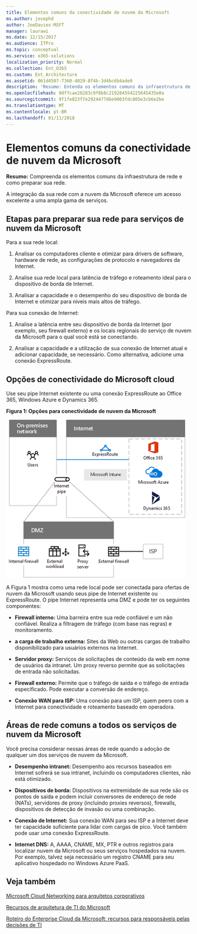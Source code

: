 ```yaml
---
title: Elementos comuns da conectividade de nuvem da Microsoft
ms.author: josephd
author: JoeDavies-MSFT
manager: laurawi
ms.date: 12/15/2017
ms.audience: ITPro
ms.topic: conceptual
ms.service: o365-solutions
localization_priority: Normal
ms.collection: Ent_O365
ms.custom: Ent_Architecture
ms.assetid: 061d4507-7360-4029-8f4b-3d4bc6b4ade0
description: 'Resumo: Entenda os elementos comuns da infraestrutura de rede e como preparar sua rede.'
ms.openlocfilehash: 9dffcae28283c9f8b8c219284554225645435e0a
ms.sourcegitcommit: 9f1fe023f7e2924477d6e9003fdc805e3cb6e2be
ms.translationtype: MT
ms.contentlocale: pt-BR
ms.lasthandoff: 01/11/2018
---
```

# <a name="common-elements-of-microsoft-cloud-connectivity"></a>Elementos comuns da conectividade de nuvem da Microsoft

 **Resumo:** Compreenda os elementos comuns da infraestrutura de rede e como preparar sua rede.
  
A integração da sua rede com a nuvem da Microsoft oferece um acesso excelente a uma ampla gama de serviços.
  
## <a name="steps-to-prepare-your-network-for-microsoft-cloud-services"></a>Etapas para preparar sua rede para serviços de nuvem da Microsoft
<a name="steps"> </a>

Para a sua rede local:
  
1. Analisar os computadores cliente e otimizar para drivers de software, hardware de rede, as configurações de protocolo e navegadores da Internet.
    
2. Analise sua rede local para latência de tráfego e roteamento ideal para o dispositivo de borda de Internet.
    
3. Analisar a capacidade e o desempenho do seu dispositivo de borda de Internet e otimizar para níveis mais altos de tráfego.
    
Para sua conexão de Internet:
  
1. Analise a latência entre seu dispositivo de borda da Internet (por exemplo, seu firewall externo) e os locais regionais do serviço de nuvem da Microsoft para o qual você está se conectando.
    
2. Analisar a capacidade e a utilização de sua conexão de Internet atual e adicionar capacidade, se necessário. Como alternativa, adicione uma conexão ExpressRoute.
    
## <a name="microsoft-cloud-connectivity-options"></a>Opções de conectividade do Microsoft cloud
<a name="steps"> </a>

Use seu pipe Internet existente ou uma conexão ExpressRoute ao Office 365, Windows Azure e Dynamics 365.
  
**Figura 1: Opções para conectividade de nuvem da Microsoft**

![Figura 1:  Opções para a conectividade de nuvem da Microsoft](images/Network_Poster/CommonElements.png)

  
A Figura 1 mostra como uma rede local pode ser conectada para ofertas de nuvem da Microsoft usando seus pipe de Internet existente ou ExpressRoute. O pipe Internet representa uma DMZ e pode ter os seguintes componentes:
  
- **Firewall interno:** Uma barreira entre sua rede confiável e um não confiável. Realiza a filtragem de tráfego (com base nas regras) e monitoramento.
    
- **a carga de trabalho externa:** Sites da Web ou outras cargas de trabalho disponibilizado para usuários externos na Internet.
    
- **Servidor proxy:** Serviços de solicitações de conteúdo da web em nome de usuários da intranet. Um proxy reverso permite que as solicitações de entrada não solicitadas.
    
- **Firewall externo:** Permite que o tráfego de saída e o tráfego de entrada especificado. Pode executar a conversão de endereço.
    
- **Conexão WAN para ISP:** Uma conexão para um ISP, quem peers com a Internet para conectividade e roteamento baseado em operadora.
    
## <a name="areas-of-networking-common-to-all-microsoft-cloud-services"></a>Áreas de rede comuns a todos os serviços de nuvem da Microsoft
<a name="steps"> </a>

Você precisa considerar nessas áreas de rede quando a adoção de qualquer um dos serviços de nuvem da Microsoft.
  
- **Desempenho intranet:** Desempenho aos recursos baseados em Internet sofrerá se sua intranet, incluindo os computadores clientes, não está otimizado.
    
- **Dispositivos de borda:** Dispositivos na extremidade de sua rede são os pontos de saída e podem incluir conversores de endereço de rede (NATs), servidores de proxy (incluindo proxies reversos), firewalls, dispositivos de detecção de invasão ou uma combinação.
    
- **Conexão de Internet:** Sua conexão WAN para seu ISP e a Internet deve ter capacidade suficiente para lidar com cargas de pico. Você também pode usar uma conexão ExpressRoute.
    
- **Internet DNS:** A, AAAA, CNAME, MX, PTR e outros registros para localizar nuvem da Microsoft ou seus serviços hospedados na nuvem. Por exemplo, talvez seja necessário um registro CNAME para seu aplicativo hospedado no Windows Azure PaaS.
    
## <a name="see-also"></a>Veja também

<a name="steps"> </a>

[Microsoft Cloud Networking para arquitetos corporativos](microsoft-cloud-networking-for-enterprise-architects.md)
  
[Recursos de arquitetura de TI do Microsoft](microsoft-cloud-it-architecture-resources.md)

[Roteiro do Enterprise Cloud da Microsoft: recursos para responsáveis pelas decisões de TI](https://sway.com/FJ2xsyWtkJc2taRD)


